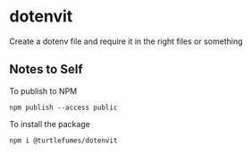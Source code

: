 # dotenvit
Create a dotenv file and require it in the right files or something

## Notes to Self

To publish to NPM
```
npm publish --access public
```

To install the package
```
npm i @turtlefumes/dotenvit
```